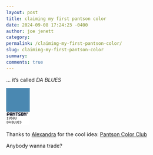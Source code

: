 ```yaml
---
layout: post
title: claiming my first pantson color
date: 2024-09-08 17:24:23 -0400
author: joe jenett
category: 
permalink: /claiming-my-first-pantson-color/
slug: claiming-my-first-pantson-color
summary: 
comments: true
---
```

... it’s called *DA BLUES*

<a href="https://bulltown.joejenett.com/"><img src="/images/dablues.png" width="64" alt=""></a>

Thanks to <a href="https://xandra.cc/">Alexandra</a> for the cool idea: <a title="Pantson Color Club" href="https://pantson.xandra.cc/">Pantson Color Club</a>

Anybody wanna trade?

<a href="https://brid.gy/publish/mastodon"></a>